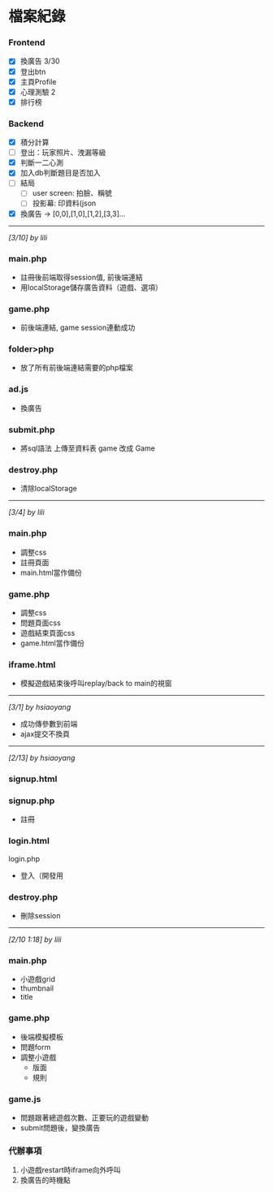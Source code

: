 # 檔案紀錄
### Frontend
- [x] 換廣告 3/30
- [x] 登出btn
- [x] 主頁Profile
- [x] 心理測驗 2
- [x] 排行榜

### Backend
- [x] 積分計算
- [ ] 登出：玩家照片、洩漏等級
- [x] 判斷一二心測
- [x] 加入db判斷題目是否加入
- [ ] 結局
    - [ ] user screen: 拍臉、稱號
    - [ ] 投影幕: 印資料(json
- [x] 換廣告 -> [0,0],[1,0],[1,2],[3,3]...

---
*[3/10] by lili*
### main.php
+ 註冊後前端取得session值, 前後端連結
+ 用localStorage儲存廣告資料（遊戲、選項）

### game.php
+ 前後端連結, game session連動成功

### folder>php
+ 放了所有前後端連結需要的php檔案

### ad.js
+ 換廣告

### submit.php
+ 將sql語法 上傳至資料表 game 改成 Game

### destroy.php
+ 清除localStorage
---
*[3/4] by lili*
### main.php
+ 調整css
+ 註冊頁面
+ main.html當作備份

### game.php
+ 調整css
+ 問題頁面css
+ 遊戲結束頁面css
+ game.html當作備份

### iframe.html
+ 模擬遊戲結束後呼叫replay/back to main的視窗
---
*[3/1] by hsiaoyang*
+ 成功傳參數到前端
+ ajax提交不換頁
---
*[2/13] by hsiaoyang*
### signup.html
### signup.php
+ 註冊

### login.html
login.php
+ 登入（開發用

### destroy.php
+ 刪除session
---
*[2/10 1:18] by lili*
### main.php
+ 小遊戲grid
+ thumbnail
+ title

### game.php
+ 後端模擬模板
+ 問題form
+ 調整小遊戲
    +  版面
    + 規則

### game.js
+ 問題跟著總遊戲次數、正要玩的遊戲變動
+ submit問題後，變換廣告

### 代辦事項
1. 小遊戲restart時iframe向外呼叫
2. 換廣告的時機點
